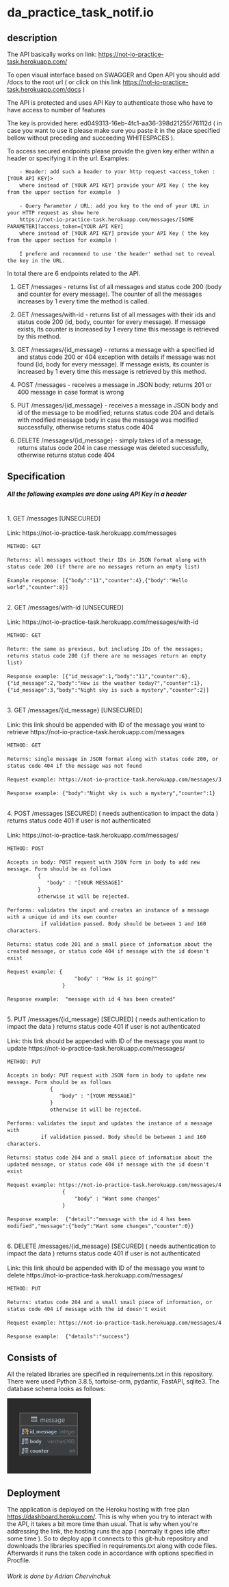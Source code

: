 # da_practice_task_notif.io


## description
 The API basically works on link: https://not-io-practice-task.herokuapp.com/
 
 To open visual interface based on SWAGGER and Open API you should add /docs 
 to the root url ( or click on this link https://not-io-practice-task.herokuapp.com/docs )
 
 The API is protected and uses API Key to authenticate those who have to have 
 access to number of features

 The key is provided here: ed049313-16eb-4fc1-aa36-398d21255f76112d
 ( in case you want to use it please make sure you paste it in the place specified bellow without 
  preceding and succeeding WHITESPACES ). 
 
 To access secured endpoints please provide the given key either within a header or specifying it in the
 url. Examples:

        - Header: add such a header to your http request <access_token : [YOUR API KEY]>
        where instead of [YOUR API KEY] provide your API Key ( the key from the upper section for example  )
        
        - Query Parameter / URL: add you key to the end of your URL in your HTTP request as show here
        https://not-io-practice-task.herokuapp.com/messages/[SOME PARAMETER]?access_token=[YOUR API KEY]
        where instead of [YOUR API KEY] provide your API Key ( the key from the upper section for example )

        I prefere and recommend to use 'the header' method not to reveal the key in the URL.

In total there are 6 endpoints related to the API.

1. GET /messages  -  returns list of all messages and status code 200 (body and counter for every message). 
The counter of all the messages increases by 1 every time the method is called.


2. GET /messages/with-id  -  returns list of all messages with their ids and status code 200 (id, body, counter for every message).
If message exists, its counter is increased by 1 every time this message is retrieved by this method.


3. GET /messages/{id_message}  -  returns a message with a specified id and status code 200 or 404 exception with details if message was not found
   (id, body for every message). If message exists, its counter is increased by 1 every time this message is retrieved by this method.
   

4. POST /messages  -  receives a message in JSON body; returns 201 or 400 message in case format is wrong


5. PUT /messages/{id_message}  -  receives a message in JSON body and id of the message to be modified; returns
   status code 204 and details with modified message body in case the message was modified successfully, otherwise returns status code 404


6. DELETE /messages/{id_message}  -  simply takes id of a message, returns status code 204 in case message was deleted successfully,
   otherwise returns status code 404


## Specification

##### All the following examples are done using API Key in a header
<br>
1. GET /messages [UNSECURED]
    <br><br>
    Link:  https://not-io-practice-task.herokuapp.com/messages
    
    METHOD: GET

    Returns: all messages without their IDs in JSON Format along with status code 200 (if there are no messages return an empty list)
   
    Example response: [{"body":"11","counter":4},{"body":"Hello world","counter":8}]

<br>
2. GET /messages/with-id [UNSECURED]
    <br><br>
    Link:   https://not-io-practice-task.herokuapp.com/messages/with-id
     
    METHOD: GET
   
    Return: the same as previous, but including IDs of the messages; returns status code 200 (if there are no messages return an empty list)

    Response example: [{"id_message":1,"body":"11","counter":6},{"id_message":2,"body":"How is the weather today?","counter":1},{"id_message":3,"body":"Night sky is such a mystery","counter":2}]
<br>
3. GET /messages/{id_message} [UNSECURED]
    <br><br>
    Link: this link should be appended with ID of the message you want to retrieve https://not-io-practice-task.herokuapp.com/messages

    METHOD: GET

    Returns: single message in JSON format along with status code 200, or status code 404 if the message was not found
  
    Request example: https://not-io-practice-task.herokuapp.com/messages/3

    Response example: {"body":"Night sky is such a mystery","counter":1} 
<br>
4. POST /messages [SECURED] ( needs authentication to impact the data )
returns status code 401 if user is not authenticated
   <br><br>
    Link: https://not-io-practice-task.herokuapp.com/messages/

    METHOD: POST

    Accepts in body: POST request with JSON form in body to add new message. Form should be as follows
              {
                 "body" : "[YOUR MESSAGE]"
              }
              otherwise it will be rejected.
   
    Performs: validates the input and creates an instance of a message with a unique id and its own counter
               if validation passed. Body should be between 1 and 160 characters.

    Returns: status code 201 and a small piece of information about the created message, or status code 404 if message with the id doesn't exist

    Request example: {
                          "body" : "How is it going?"
                      }

    Response example:  "message with id 4 has been created"
<br>
5. PUT /messages/{id_message} [SECURED] ( needs authentication to impact the data ) 
   returns status code 401 if user is not authenticated
    <br><br>
    Link: this link should be appended with ID of the message you want to update https://not-io-practice-task.herokuapp.com/messages/
    
    METHOD: PUT    

    Accepts in body: PUT request with JSON form in body to update new message. Form should be as follows
                  {
                     "body" : "[YOUR MESSAGE]"
                  }
                  otherwise it will be rejected.
   
    Performs: validates the input and updates the instance of a message with
               if validation passed. Body should be between 1 and 160 characters.

    Returns: status code 204 and a small piece of information about the updated message, or status code 404 if message with the id doesn't exist

    Request example: https://not-io-practice-task.herokuapp.com/messages/4
                      {
                          "body" : "Want some changes"
                      }

    Response example:  {"detail":"message with the id 4 has been modified","message":{"body":"Want some changes","counter":0}}
   

<br>
6.  DELETE /messages/{id_message} [SECURED] ( needs authentication to impact the data ) 
   returns status code 401 if user is not authenticated
    <br><br>
    Link: this link should be appended with ID of the message you want to delete https://not-io-practice-task.herokuapp.com/messages/

    METHOD: PUT

    Returns: status code 204 and a small smail piece of information, or status code 404 if message with the id doesn't exist

    Request example: https://not-io-practice-task.herokuapp.com/messages/4

    Response example:  {"details":"success"}
    
## Consists of

All the related libraries are specified in requirements.txt in this repository.
There were used Python 3.8.5, tortoise-orm, pydantic, FastAPI, sqlite3.
The database schema looks as follows:


![img_2.png](img_2.png)


## Deployment

The application is deployed on the Heroku hosting with free plan https://dashboard.heroku.com/.
This is why when you try to interact with the API, it takes a bit more time than usual.
That is why when you're addressing the link, the hosting runs the app ( normally it goes idle after some time ).
So to deploy app it connects to this git-hub repository and downloads the libraries specified in requirements.txt
along with code files. Afterwards it runs the taken code in accordance with options specified in Procfile.





###### Work is done by Adrian Chervinchuk 

